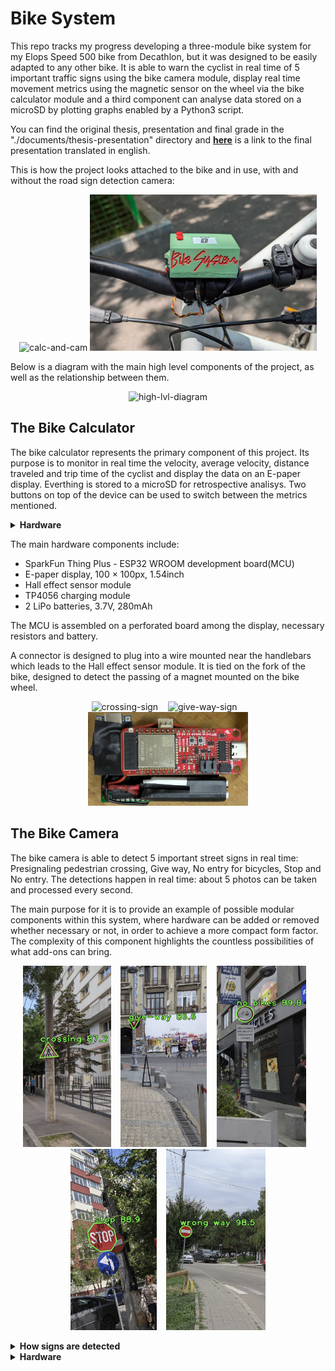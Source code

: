 # Bike System
This repo tracks my progress developing a three-module bike system for my Elops Speed 500 bike from Decathlon, but it was designed to be easily adapted to any other bike. It is able to warn the cyclist in real time of 5 important traffic signs using the bike camera module, display real time movement metrics using the magnetic sensor on the wheel via the bike calculator module and a third component can analyse data stored on a microSD by plotting graphs enabled by a Python3 script.

You can find the original thesis, presentation and final grade in the "./documents/thesis-presentation" directory and <a href="https://docs.google.com/presentation/d/1_chzi4_kqwfPNCdIw6u2Pty6pEz1_2fhgnUXKMC94gg/edit?usp=sharing"><u><b>here</b></u></a> is a link to the final presentation translated in english. 


This is how the project looks attached to the bike and in use, with and without the road sign detection camera:
<p align="center">
	<img src="documents/github-images/project-as-a-whole/bike-calc-and-cam.png" alt="calc-and-cam" height=250>
	<img src="documents/github-images/project-as-a-whole/bike-calc.png" alt="calc-and-cam" height=250>
</p>

Below is a diagram with the main high level components of the project, as well as the relationship between them.
<p align="center">
	<img src="documents/github-images/project-as-a-whole/high-level-diagram.png" alt="high-lvl-diagram" width=600>
</p>

## The Bike Calculator

The bike calculator represents the primary component of this project. Its purpose is to monitor in real time the velocity, average velocity, distance traveled and trip time of the cyclist and display the data on an E-paper display. Everthing is stored to a microSD for retrospective analisys. Two buttons on top of the device can be used to switch between the metrics mentioned.

<details>
<br>
<summary> <B>Hardware</B> </summary>

</details>

The main hardware components include:
  * SparkFun Thing Plus - ESP32 WROOM development board(MCU)
  * E-paper display, 100 × 100px, 1.54inch 
  * Hall effect sensor module 
  * TP4056 charging module
  * 2 LiPo batteries, 3.7V, 280mAh 

The MCU is assembled on a perforated board among the display, necessary resistors and battery.


A connector is designed to plug into a wire mounted near the handlebars which leads to the Hall effect sensor module. It is tied on the fork of the bike, designed to detect the passing of a magnet mounted on the bike wheel. 

<p align="center">
  <img src="./documents/github-images/hardware/bike-calc-resistors-and-buttons.png" alt="crossing-sign"   height="150">
  &nbsp;&nbsp;
  <img src="./documents/github-images/hardware/bike-calc-added-epaper.png" alt="give-way-sign"  height="150">
  &nbsp;&nbsp;
  <img src="./documents/github-images/hardware/bike-calc-added-battery.png" alt="no-bikes-sign"  height="150">
</p>

## The Bike Camera
The bike camera is able to detect 5 important street signs in real time: Presignaling pedestrian crossing, Give way, No entry for bicycles, Stop and No entry. The detections happen in real time: about 5 photos can be taken and processed every second.

The main purpose for it is to provide an example of possible modular components within this system, where hardware can be added or removed whether necessary or not, in order to achieve a more compact form factor. The complexity of this component highlights the countless possibilities of what add-ons can bring.

<p align="center">
  <img src="documents/github-images/street-signs/crossing.png"   alt="crossing-sign"   height="290">
  &nbsp;&nbsp;
  <img src="documents/github-images/street-signs/give-way.png"   alt="give-way-sign"  height="290">
  &nbsp;&nbsp;
  <img src="documents/github-images/street-signs/no-bikes.png"   alt="no-bikes-sign"  height="290">
  &nbsp;&nbsp;
  <img src="documents/github-images/street-signs/stop.png"       alt="stop-sign"      height="290">
  &nbsp;&nbsp;
  <img src="documents/github-images/street-signs/wrong-way.png"  alt="wrong-way-sign" height="290">
</p>

<details>
<br>
<summary> <B>How signs are detected</B> </summary>
The main approach for detecting road signs involves finding regions of interest (ROI) upon which a template matching algorithm can be applied to check for the 5 road signs mentioned above.
<br><br>
Because it is expensive to check the color of each individual pixel, binary masks are generated for each picture in order to leverage the power of OpenCV functions, which are heavily optimised. The masks indicate the presence of the 4 main colors used in the sought after signs. Those colors are: bright red, dark red, white and black.
<br> <br>
<p align="center">
  <img src="documents/github-images/masks-used/original.png"   	alt="orignial"   height="200">
  &nbsp;&nbsp;
  <img src="documents/github-images/masks-used/bright-red.png"  alt="bright-red-mask"  height="200">
</p>
<p align="center">	
  <img src="documents/github-images/masks-used/black.png"   	alt="black-mask"  height="200">
  &nbsp;&nbsp;
  <img src="documents/github-images/masks-used/white.png"       alt="white-mask"      height="200">
</p>

After that, all connex components in the red mask are determined and key corners speciffic to the shape of the sought street signs are identified. Angles between said corners are computed in order to determine if they could form a valid road sign shape. 

If so, a bounding box fitting the sign is computed and a perspective transform is done, fitting perfectly the potential road sign over the respective template. A pixel by pixel comparison between the transformed generated masks and the template determines the cirtenty of the match, which then has the potential to lead to a recognition.

<br>
<p align="center">
  <img src="documents/github-images/template-matching-example/stop-corners.png"   	alt="orignial"   width="200">
  &nbsp;&nbsp;
  <img src="documents/github-images/template-matching-example/stop-in-rectangle.png"  alt="bright-red-mask"  width="200">
</p>
<p align="center">	
  <img src="documents/github-images/template-matching-example/stop-perspective-transform.png"   	alt="black-mask"  width="200">
  &nbsp;&nbsp;
  <img src="documents/github-images/template-matching-example/stop-template.png"       alt="white-mask"      width="200">
</p>
<br>

The templates used contain the pure RGB colors for red (255, 0, 0), white (255, 255, 255) and black (0, 0, 0) for each sign, as well as green (0, 255, 0) for the background. This is so that if there is too much red belonging to the connex component of the detected sign in the green area, the detection is discarded.

<br>
<p align="center">
  <img src="documents/github-images/templates/crossing_100.png"  	alt="orignial"   height="100">
  &nbsp;&nbsp;
  <img src="documents/github-images/templates/no_bikes_100.png"  alt="bright-red-mask"  height="100">
  &nbsp;&nbsp;
  <img src="documents/github-images/templates/stop_100.png"   	alt="black-mask"  height="100">
  &nbsp;&nbsp;
  <img src="documents/github-images/templates/wrong_way_100.png"       alt="white-mask"      height="100">
</p>
<br>
<!-- todo add rotation of no bikes-->
</details>

<details>
<br>
<summary> <B>Hardware</B> </summary>

The main hardware components include:
  * Raspberry Pi Zero 2 W development board - ARM Cortex-A53 (MPU)
  * Camera 3 module for Raspberry Pi 12MP
  * LiPo battery, 3.7V, 2500mAh with integrated protections
  * Step-up convertor, 5V Pololu S13V15F5
  * TP4056 Charging Module 

Below are all the components assembled in a half printed case. 

<p align="center">
  <img src="documents/github-images/hardware/sectioned-bike-cam.jpg"  	alt="orignial"   width="600">
</p>
 
The 3D printed case is made so that it can be mounted to the Bike calculator, which is the main component of the project. 

The two modules communicate using UART via a 3 pin connector, for RX, TX and GND.

</details>

